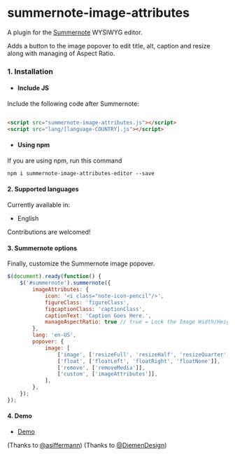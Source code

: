 # summernote-image-attributes
A plugin for the [Summernote](https://github.com/summernote/summernote/) WYSIWYG editor.

Adds a button to the image popover to edit title, alt, caption and resize along with managing of Aspect Ratio.

### 1. Installation

* #### Include JS
Include the following code after Summernote:

```html

<script src="summernote-image-attributes.js"></script>
<script src="lang/[language-COUNTRY].js"></script>
```

* #### Using npm
If you are using npm, run this command

```html
npm i summernote-image-attributes-editor --save
```

#### 2. Supported languages

Currently available in:
- English

Contributions are welcomed!

#### 3. Summernote options

Finally, customize the Summernote image popover.

```javascript
$(document).ready(function() {
    $('#summernote').summernote({
        imageAttributes: {
          	icon: '<i class="note-icon-pencil"/>',
        	figureClass: 'figureClass',
        	figcaptionClass: 'captionClass',
        	captionText: 'Caption Goes Here.',
        	manageAspectRatio: true // true = Lock the Image Width/Height, Default to true
        },
        lang: 'en-US',
        popover: {
            image: [
                ['image', ['resizeFull', 'resizeHalf', 'resizeQuarter', 'resizeNone']],,
                ['float', ['floatLeft', 'floatRight', 'floatNone']],
                ['remove', ['removeMedia']],
                ['custom', ['imageAttributes']],
            ],
        },
    });
});
```
#### 4. Demo
- [Demo](https://adeelhussain.github.io/summernote-image-attribute-editor/)


(Thanks to [@asiffermann](https://github.com/asiffermann))
(Thanks to [@DiemenDesign](https://github.com/DiemenDesign))
